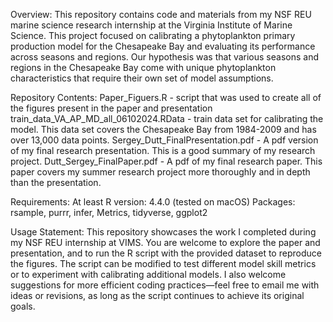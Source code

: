Overview:
This repository contains code and materials from my NSF REU marine science research internship at the Virginia Institute of Marine Science. This project focused on calibrating a phytoplankton primary production model for the Chesapeake Bay and evaluating its performance across seasons and regions. Our hypothesis was that various seasons and regions in the Chesapeake Bay come with unique phytoplankton characteristics that require their own set of model assumptions. 

Repository Contents:
Paper_Figuers.R - script that was used to create all of the figures present in the paper and presentation
train_data_VA_AP_MD_all_06102024.RData - train data set for calibrating the model. This data set covers the Chesapeake Bay from 1984-2009 and has over 13,000 data points.
Sergey_Dutt_FinalPresentation.pdf - A pdf version of my final research presentation. This is a good summary of my research project.
Dutt_Sergey_FinalPaper.pdf - A pdf of my final research paper. This paper covers my summer research project more thoroughly and in depth than the presentation. 

Requirements:
At least R version: 4.4.0 (tested on macOS)
Packages: rsample, purrr, infer, Metrics, tidyverse, ggplot2

Usage Statement:
This repository showcases the work I completed during my NSF REU internship at VIMS. You are welcome to explore the paper and presentation, and to run the R script with the provided dataset to reproduce the figures. The script can be modified to test different model skill metrics or to experiment with calibrating additional models. I also welcome suggestions for more efficient coding practices—feel free to email me with ideas or revisions, as long as the script continues to achieve its original goals.


